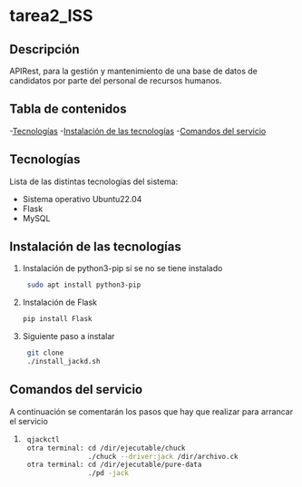 # tarea2_ISS

## Descripción 
APIRest, para la gestión y mantenimiento de una base de datos de candidatos por parte del personal de recursos humanos. 

## Tabla de contenidos 
-[Tecnologías](#Tecnologías)
-[Instalación de las tecnologías](#Instalación-de-las-tecnologías)
-[Comandos del servicio](#Comandos-del-servicio)

## Tecnologías
Lista de las distintas tecnologías del sistema:
* Sistema operativo Ubuntu22.04
* Flask
* MySQL
## Instalación de las tecnologías 
1. Instalación de python3-pip si se no se tiene instalado 
   ```bash
    sudo apt install python3-pip
2. Instalación de Flask
     ```bash
    pip install Flask
3. Siguiente paso a instalar
   ```bash
    git clone 
    ./install_jackd.sh

## Comandos del servicio
A continuación se comentarán los pasos que hay que realizar para arrancar el servicio 
1. ```bash
    qjackctl
    otra terminal: cd /dir/ejecutable/chuck
                   ./chuck --driver:jack /dir/archivo.ck
    otra terminal: cd /dir/ejecutable/pure-data
                   ./pd -jack
   
